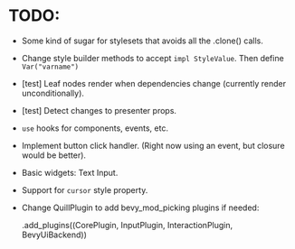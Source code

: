 # TODO:

* Some kind of sugar for stylesets that avoids all the .clone() calls.
* Change style builder methods to accept `impl StyleValue`. Then define `Var("varname")`
* [test] Leaf nodes render when dependencies change (currently render unconditionally).
* [test] Detect changes to presenter props.
* `use` hooks for components, events, etc.
* Implement button click handler. (Right now using an event, but closure would be better).
* Basic widgets: Text Input.
* Support for `cursor` style property.
* Change QuillPlugin to add bevy_mod_picking plugins if needed:

    .add_plugins((CorePlugin, InputPlugin, InteractionPlugin, BevyUiBackend))
